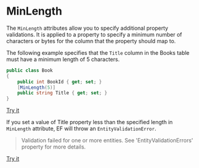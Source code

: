 # MinLength

The `MinLength` attributes allow you to specify additional property validations. It is applied to a property to specify a minimum number of characters or bytes for the column that the property should map to.

The following example specifies that the `Title` column in the Books table must have a minimum length of 5 characters.

```csharp
public class Book
{
    public int BookId { get; set; }
    [MinLength(5)]
    public string Title { get; set; }
}
```
[Try it](https://dotnetfiddle.net/9nLeUA)

If you set a value of Title property less than the specified length in `MinLength` attribute, EF will throw an `EntityValidationError`.

> Validation failed for one or more entities. See 'EntityValidationErrors' property for more details.

[Try it](https://dotnetfiddle.net/gCdNJD)